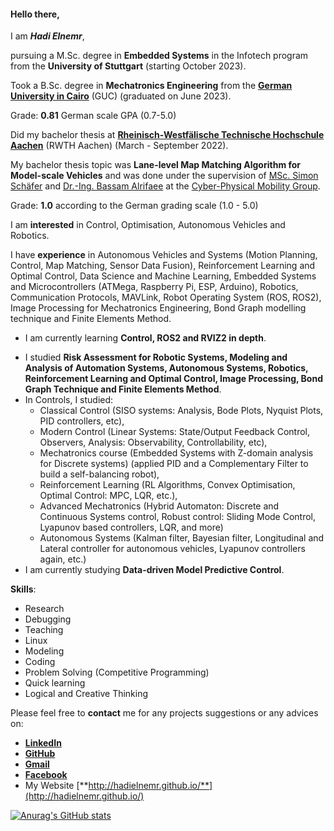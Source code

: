 #### Hello there, 
I am **_Hadi Elnemr_**,

pursuing a M.Sc. degree in **Embedded Systems** in the Infotech program from the **University of Stuttgart** (starting October 2023).

Took a B.Sc. degree  in **Mechatronics Engineering** from the [**German University in Cairo**](https://www.guc.edu.eg/) (GUC) (graduated on June 2023).

Grade: **0.81** German scale GPA (0.7-5.0)

Did my bachelor thesis at [**Rheinisch-Westfälische Technische Hochschule Aachen**](https://www.rwth-aachen.de) (RWTH Aachen) (March - September 2022).

My bachelor thesis topic was **Lane-level Map Matching Algorithm for Model-scale Vehicles** and was done under the supervision of [MSc. Simon Schäfer](https://embedded.rwth-aachen.de/doku.php?id=lehrstuhl:mitarbeiter:schaefer) and [Dr.-Ing. Bassam Alrifaee](https://embedded.rwth-aachen.de/doku.php?id=en:lehrstuhl:mitarbeiter:alrifaee) at the [Cyber-Physical Mobility Group](https://embedded.rwth-aachen.de/doku.php?id=en:forschung:mobility).

Grade: **1.0** according to the German grading scale (1.0 - 5.0)

I am **interested** in Control, Optimisation, Autonomous Vehicles and Robotics.

I have **experience** in Autonomous Vehicles and Systems (Motion Planning, Control, Map Matching, Sensor Data Fusion), Reinforcement Learning and Optimal Control, Data Science and Machine Learning, Embedded Systems and Microcontrollers (ATMega, Raspberry Pi, ESP, Arduino), Robotics, Communication Protocols, MAVLink, Robot Operating System (ROS, ROS2), Image Processing for Mechatronics Engineering, Bond Graph modelling technique and Finite Elements Method.

* I am currently learning **Control, ROS2 and RVIZ2 in depth**.
<!-- * I am currently learning **Autonomous Vehicles Sensor Data Fusion, Communication and Control**. -->
<!-- * I am currently studying **Optimisation Techniques for Multi-cooperative Systems, Robotics, Advanced Mechatronics Engineering, Data Engineering and Sensor Technology**. -->
<!-- * I studied **Autonomous Systems, Reinforcement Learning and Optimal Control, Image Processing for Mechatronics Engineering, Bond Graph Technique and Finite Elements Method**. -->
* I studied **Risk Assessment for Robotic Systems, Modeling and Analysis of Automation Systems, Autonomous Systems, Robotics, Reinforcement Learning and Optimal Control, Image Processing, Bond Graph Technique and Finite Elements Method**.
* In Controls, I studied:
  - Classical Control (SISO systems: Analysis, Bode Plots, Nyquist Plots, PID controllers, etc),
  - Modern Control (Linear Systems: State/Output Feedback Control, Observers, Analysis: Observability, Controllability, etc),
  - Mechatronics course (Embedded Systems with Z-domain analysis for Discrete systems) (applied PID and a Complementary Filter to build a self-balancing robot),
  - Reinforcement Learning (RL Algorithms, Convex Optimisation, Optimal Control: MPC, LQR, etc.),
  - Advanced Mechatronics (Hybrid Automaton: Discrete and Continuous Systems control, Robust control: Sliding Mode Control, Lyapunov based controllers, LQR, and more)
  - Autonomous Systems (Kalman filter, Bayesian filter, Longitudinal and Lateral controller for autonomous vehicles, Lyapunov controllers again, etc.)
* I am currently studying **Data-driven Model Predictive Control**.

**Skills**:
* Research
* Debugging
* Teaching
* Linux
* Modeling
* Coding
* Problem Solving (Competitive Programming)
* Quick learning
* Logical and Creative Thinking



Please feel free to **contact** me for any projects suggestions or any advices on: 
* [**LinkedIn**](https://www.linkedin.com/in/hadi-elnemr/)
* [**GitHub**](https://github.com/HadiElnemr)
* [**Gmail**](hadi.elnemr@gmail.com)
* [**Facebook**](https://www.facebook.com/hadi.elnimr)
* My Website [**http://hadielnemr.github.io/**](http://hadielnemr.github.io/)

[![Anurag's GitHub stats](https://github-readme-stats.vercel.app/api?username=HadiElnemr&show_icons=true&theme=vision-friendly-dark)](https://github.com/anuraghazra/github-readme-stats)

